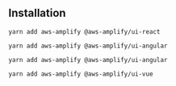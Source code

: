 ## Installation

<docs-filter framework="react">

```
yarn add aws-amplify @aws-amplify/ui-react
```

</docs-filter> <docs-filter framework="angular">

```
yarn add aws-amplify @aws-amplify/ui-angular
```

</docs-filter> <docs-filter framework="ionic">

```
yarn add aws-amplify @aws-amplify/ui-angular
```

</docs-filter> <docs-filter framework="vue">

```
yarn add aws-amplify @aws-amplify/ui-vue
```

</docs-filter>

